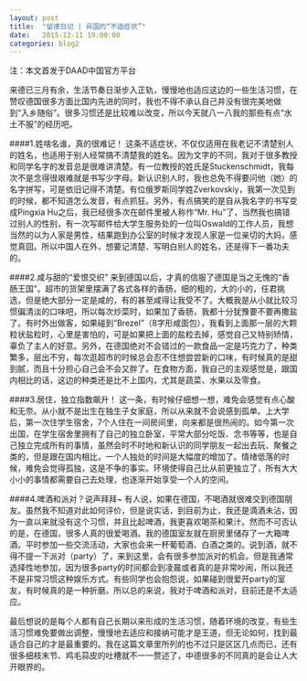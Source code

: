 ```yaml
---
layout: post
title:  "留德日记 | 异国的“不适症状”"
date:   2015-12-11 19:00:00
categories: blog2
---
```

注：本文首发于DAAD中国官方平台

来德已三月有余，生活节奏日渐步入正轨，慢慢地也适应这边的一些生活习惯，在赞叹德国很多方面比国内先进的同时，我也不得不承认自己并没有很完美地做到“入乡随俗”。很多习惯还是比较难以改变，所以今天就八一八我的那些有点“水土不服”的经历吧。

####1.姓啥名谁，真的很难记！
这条不适症状，不仅仅适用在我老记不清楚别人的姓名，也适用于别人经常搞不清楚我的姓名。因为文字的不同，我对于很多教授和同学名字的发音总是很难讲清楚。有一位教授的姓氏是Stuckenschmidt，我每次不是念得很艰难就是书写少字母。新认识别人时，我也总免不得要问他（她）的名字拼写，可是依旧记得不清楚。有位俄罗斯同学姓Zverkovskiy，我第一次见到的时候，都不知道怎么发音，有点抓狂。另外，有点搞笑的是自从我名字的书写变成Pingxia Hu之后，我已经很多次在邮件里被人称作“Mr. Hu”了，当然我也搞错过别人的性别，有一次写邮件给大学生服务处的一位叫Oswald的工作人员，我想当然的以为人家是男性，结果跑到办公室的时候才发现人家是一位亲切的大妈，感觉真囧。所以中国人在外，想要记清楚、写明白别人的姓名，还是得下一番功夫的。

####2.咸与甜的“爱恨交织”
来到德国以后，才真的信服了德国是当之无愧的“香肠王国”。超市的货架里摆满了各式各样的香肠，细的粗的，大的小的，任君挑选，但是绝大部分一定是咸的，有的甚至咸得让我受不了。大概我是从小就比较习惯偏清淡的口味吧，所以每次炒菜时，如果加了香肠，我都十分犹豫要不要再撒盐了。有时外出做客，如果碰到“Brezel”（8字形咸面包），我看到上面那一层的大颗粒状盐粒时，心里是害怕的，可是如果把上面的盐粒去掉，感觉自己又特别矫情，辜负了主人的好意。另外，在德国绝对不会错过的一款食品一定是巧克力了，种类繁多，层出不穷，每次逛超市的时候总会忍不住想尝尝新的口味，有时候真的是甜到腻，而且十分担心自己会不会又胖了。在食物方面，我自己的主观感觉是，跟国内相比的话，这边的种类还是比不上国内，尤其是蔬菜、水果以及零食。

####3.居住，独立指数飙升！
这一条，有时候仔细想一想，难免会感觉有点心酸和无奈。从小就不是出生在独生子女家庭，所以从来就不会说感到孤单。上大学后，第一次住学生宿舍，7个人住在一间房间里，向来都是很热闹的。如今第一次出国，在学生宿舍里拥有了自己的独立卧室，平常大部分吃饭、念书等等，也是自己独立完成所有的事情，虽然会时不时地和新认识的同学朋友一起出去玩、聚餐之类的，但是跟在国内相比，一个人独处的时间是大幅度的增加了。情绪低落的时候，难免会觉得孤独，这是不争的事实。环境使得自己比从前更独立了，所有大大小小的事情都需要自己去处理，也逐渐开始享受一个人的空间。

####4.啤酒和派对？说声拜拜~
有人说，如果在德国，不喝酒就很难交到德国朋友。虽然我不知道对此如何评价，但是说实话，到目前为止，我还是滴酒未沾，因为一直以来就没有这个习惯，并且比起啤酒，我更喜欢喝茶和果汁。然而不可否认的是，在德国，很多人真的很爱喝酒。我的德国室友就在厨房里储存了一大箱啤酒。平时参加一些交流活动，大家也会来一杯葡萄酒、白酒之类的。说到酒，就不得不提一下派对（party）了，来到这里，会有很多参加派对的机会。但是我通常选择性地参加，因为很多party的时间都会到凌晨或者真的是非常吵闹，所以我还不是非常习惯这种娱乐方式。有些同学也会抱怨说，如果碰到很爱开party的室友，有时候真的是一种折磨。所以总的来说，我对于啤酒和派对，目前还是不太适应。

最后想说的是每个人都有自己长期以来形成的生活习惯，随着环境的改变，有些生活习惯难免要做出调整，慢慢地去适应和接纳可能才是王道，但无论如何，找到最适合自己的才是最重要的。我在这篇文章里所列的也不过只是区区几点而已，还有很多细枝末节、鸡毛蒜皮的吐槽就不一一赘述了，中德很多的不同真的是会让人大开眼界的。